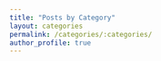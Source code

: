 ```yaml
---
title: "Posts by Category"
layout: categories
permalink: /categories/:categories/
author_profile: true
---
```

